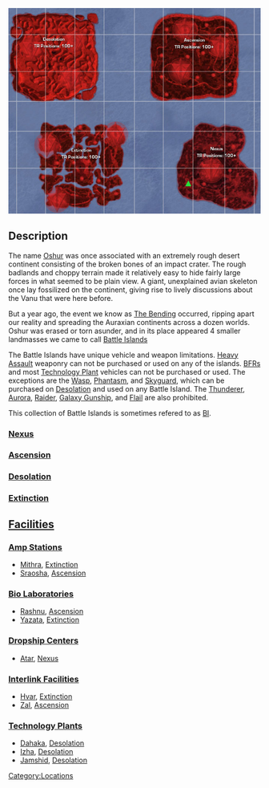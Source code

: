 ![](images/BIMap.jpg "BIMap.jpg")

## Description

The name [Oshur](Oshur.md "wikilink") was once associated with an extremely
rough desert continent consisting of the broken bones of an impact
crater. The rough badlands and choppy terrain made it relatively easy to
hide fairly large forces in what seemed to be plain view. A giant,
unexplained avian skeleton once lay fossilized on the continent, giving
rise to lively discussions about the Vanu that were here before.

But a year ago, the event we know as [The
Bending](The_Bending.md "wikilink") occurred, ripping apart our reality and
spreading the Auraxian continents across a dozen worlds. Oshur was
erased or torn asunder, and in its place appeared 4 smaller landmasses
we came to call [Battle Islands](Battle_Islands.md "wikilink")

The Battle Islands have unique vehicle and weapon limitations. [Heavy
Assault](Heavy_Assault.md "wikilink") weaponry can not be purchased or used
on any of the islands. [BFRs](BFR.md "wikilink") and most [Technology
Plant](Technology_Plant.md "wikilink") vehicles can not be purchased or
used. The exceptions are the [Wasp](Wasp.md "wikilink"),
[Phantasm](Phantasm.md "wikilink"), and [Skyguard](Skyguard.md "wikilink"),
which can be purchased on [Desolation](Desolation.md "wikilink") and used
on any Battle Island. The [Thunderer](Thunderer.md "wikilink"),
[Aurora](Aurora.md "wikilink"), [Raider](Raider.md "wikilink"), [Galaxy
Gunship](Galaxy_Gunship.md "wikilink"), and [Flail](Flail.md "wikilink") are
also prohibited.

This collection of Battle Islands is sometimes refered to as
[BI](Acronyms_and_Slang.md "wikilink").

### [Nexus](Nexus.md "wikilink")

### [Ascension](Ascension.md "wikilink")

### [Desolation](Desolation.md "wikilink")

### [Extinction](Extinction.md "wikilink")

## [Facilities](Facilities.md "wikilink")

### [Amp Stations](Amp_Station.md "wikilink")

- [Mithra](Mithra.md "wikilink"), [Extinction](Extinction.md "wikilink")
- [Sraosha](Sraosha.md "wikilink"), [Ascension](Ascension.md "wikilink")

### [Bio Laboratories](Bio_Laboratory.md "wikilink")

- [Rashnu](Rashnu.md "wikilink"), [Ascension](Ascension.md "wikilink")
- [Yazata](Yazata.md "wikilink"), [Extinction](Extinction.md "wikilink")

### [Dropship Centers](Dropship_Center.md "wikilink")

- [Atar](Atar.md "wikilink"), [Nexus](Nexus.md "wikilink")

### [Interlink Facilities](Interlink_Facility.md "wikilink")

- [Hvar](Hvar.md "wikilink"), [Extinction](Extinction.md "wikilink")
- [Zal](Zal.md "wikilink"), [Ascension](Ascension.md "wikilink")

### [Technology Plants](Technology_Plant.md "wikilink")

- [Dahaka](Dahaka.md "wikilink"), [Desolation](Desolation.md "wikilink")
- [Izha](Izha.md "wikilink"), [Desolation](Desolation.md "wikilink")
- [Jamshid](Jamshid.md "wikilink"), [Desolation](Desolation.md "wikilink")

[Category:Locations](Category:Locations.md "wikilink")
